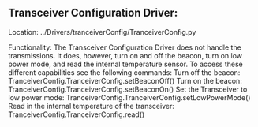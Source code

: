 Transceiver Configuration Driver:
--
Location: ../Drivers/tranceiverConfig/TranceiverConfig.py

Functionality:
	The Transceiver Configuration Driver does not handle the transmissions. It does, however, turn on and off the beacon, turn on low power mode, and read the internal temperature sensor. To access these different capabilities see the following commands:
Turn off the beacon: TranceiverConfig.TranceiverConfig.setBeaconOff() 
Turn on the beacon: TranceiverConfig.TranceiverConfig.setBeaconOn() 
Set the Transceiver to low power mode:  TranceiverConfig.TranceiverConfig.setLowPowerMode()
Read in the internal temperature of the transceiver: TranceiverConfig.TranceiverConfig.read()  
